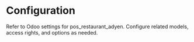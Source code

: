 # Configuration

Refer to Odoo settings for pos_restaurant_adyen. Configure related models, access rights, and options as needed.
